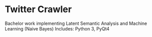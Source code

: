 # Twitter Crawler
Bachelor work implementing Latent Semantic Analysis and Machine Learning (Naive Bayes)
Includes: Python 3, PyQt4
